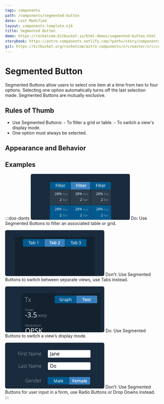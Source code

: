 ```yaml
---
tags: components
path: /components/segmented-button
date: Last Modified
layout: components.template.njk
title: Segmented Button
demo: https://rocketcom.bitbucket.io/html-demos/segmented-button.html
storybook: https://astro-components.netlify.com/?path=/story/components-segmented-button--segmented-button
git: https://bitbucket.org/rocketcom/astro-components/src/master/src/components/rux-segmented-button/
---
```


# Segmented Button

Segmented Buttons allow users to select one item at a time from two to four options. Selecting one option automatically turns off the last selection made. Segmented Buttons are mutually exclusive.

## Rules of Thumb

- Use Segmented Buttons: - To filter a grid or table. - To switch a view's display mode.
- One option must always be selected.

## Appearance and Behavior

## Examples

:::dos-donts
![Do: Use Segmented Buttons to filter an associated table or grid.](/img/components/segmented-button-do-1.png 'Do: Use Segmented Buttons to filter an associated table or grid.')
Do: Use Segmented Buttons to filter an associated table or grid.

![Don’t: Use Segmented Buttons to switch between separate views, use Tabs instead.](/img/components/segmented-button-dont-1.png 'Don’t: Use Segmented Buttons to switch between separate views, use Tabs instead.')
Don’t: Use Segmented Buttons to switch between separate views, use Tabs instead.

![Do: Use Segmented Buttons to switch a view’s display mode.](/img/components/segmented-button-do-2.png 'Do: Use Segmented Buttons to switch a view’s display mode.')
Do: Use Segmented Buttons to switch a view’s display mode.

![Don’t: Use Segmented Buttons for user input in a form, use Radio Buttons or Drop Downs instead.](/img/components/segmented-button-dont-2.png 'Don’t: Use Segmented Buttons for user input in a form, use Radio Buttons or Drop Downs instead.')
Don’t: Use Segmented Buttons for user input in a form, use Radio Buttons or Drop Downs instead.
:::
